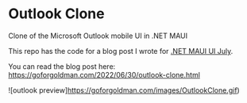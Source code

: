 # Outlook Clone
Clone of the Microsoft Outlook mobile UI in .NET MAUI
    
This repo has the code for a blog post I wrote for [.NET MAUI UI July](https://goforgoldman.com/2022/05/19/maui-ui-july.html).
    
You can read the blog post here: https://goforgoldman.com/2022/06/30/outlook-clone.html

![outlook preview]https://goforgoldman.com/images/OutlookClone.gif)
